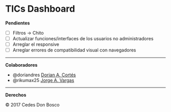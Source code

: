 # TICs Dashboard

**Pendientes**

- [ ] Filtros -> Chito 
- [ ] Actualizar funciones/interfaces de los usuarios no administradores
- [ ] Arreglar el responsive
- [ ] Arreglar errores de compatibilidad visual con navegadores

-----------------------------------------------------------------------------------------------------------------------------------------------------------

**Colaboradores**

-  @doriandres [Dorian A. Cortés](https://github.com/doriandres)
-  @rikumax25 [Jorge A. Vargas](https://github.com/rikumax25)

-----------------------------------------------------------------------------------------------------------------------------------------------------------

**Derechos**

© 2017 Cedes Don Bosco  
